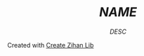 # $$NAME$$

$$DESC$$

Created with [Create Zihan Lib](https://github.com/zihan-ch/create-zihan-lib)
